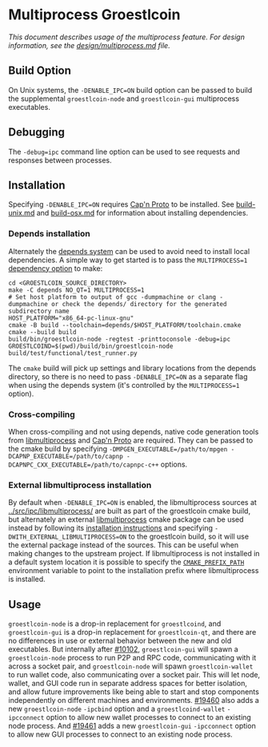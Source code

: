 # Multiprocess Groestlcoin

_This document describes usage of the multiprocess feature. For design information, see the [design/multiprocess.md](design/multiprocess.md) file._

## Build Option

On Unix systems, the `-DENABLE_IPC=ON` build option can be passed to build the supplemental `groestlcoin-node` and `groestlcoin-gui` multiprocess executables.

## Debugging

The `-debug=ipc` command line option can be used to see requests and responses between processes.

## Installation

Specifying `-DENABLE_IPC=ON` requires [Cap'n Proto](https://capnproto.org/) to be installed. See [build-unix.md](build-unix.md) and [build-osx.md](build-osx.md) for information about installing dependencies.

### Depends installation

Alternately the [depends system](../depends) can be used to avoid need to install local dependencies. A simple way to get started is to pass the `MULTIPROCESS=1` [dependency option](../depends#dependency-options) to make:

```
cd <GROESTLCOIN_SOURCE_DIRECTORY>
make -C depends NO_QT=1 MULTIPROCESS=1
# Set host platform to output of gcc -dumpmachine or clang -dumpmachine or check the depends/ directory for the generated subdirectory name
HOST_PLATFORM="x86_64-pc-linux-gnu"
cmake -B build --toolchain=depends/$HOST_PLATFORM/toolchain.cmake
cmake --build build
build/bin/groestlcoin-node -regtest -printtoconsole -debug=ipc
GROESTLCOIND=$(pwd)/build/bin/groestlcoin-node build/test/functional/test_runner.py
```

The `cmake` build will pick up settings and library locations from the depends directory, so there is no need to pass `-DENABLE_IPC=ON` as a separate flag when using the depends system (it's controlled by the `MULTIPROCESS=1` option).

### Cross-compiling

When cross-compiling and not using depends, native code generation tools from [libmultiprocess](https://github.com/bitcoin-core/libmultiprocess) and [Cap'n Proto](https://capnproto.org/) are required. They can be passed to the cmake build by specifying `-DMPGEN_EXECUTABLE=/path/to/mpgen -DCAPNP_EXECUTABLE=/path/to/capnp -DCAPNPC_CXX_EXECUTABLE=/path/to/capnpc-c++` options.

### External libmultiprocess installation

By default when `-DENABLE_IPC=ON` is enabled, the libmultiprocess sources at [../src/ipc/libmultiprocess/](../src/ipc/libmultiprocess/) are built as part of the groestlcoin cmake build, but alternately an external [libmultiprocess](https://github.com/bitcoin-core/libmultiprocess/) cmake package can be used instead by following its [installation instructions](https://github.com/bitcoin-core/libmultiprocess/blob/master/doc/install.md) and specifying `-DWITH_EXTERNAL_LIBMULTIPROCESS=ON` to the groestlcoin build, so it will use the external package instead of the sources. This can be useful when making changes to the upstream project. If libmultiprocess is not installed in a default system location it is possible to specify the [`CMAKE_PREFIX_PATH`](https://cmake.org/cmake/help/latest/envvar/CMAKE_PREFIX_PATH.html) environment variable to point to the installation prefix where libmultiprocess is installed.

## Usage

`groestlcoin-node` is a drop-in replacement for `groestlcoind`, and `groestlcoin-gui` is a drop-in replacement for `groestlcoin-qt`, and there are no differences in use or external behavior between the new and old executables. But internally after [#10102](https://github.com/bitcoin/bitcoin/pull/10102), `groestlcoin-gui` will spawn a `groestlcoin-node` process to run P2P and RPC code, communicating with it across a socket pair, and `groestlcoin-node` will spawn `groestlcoin-wallet` to run wallet code, also communicating over a socket pair. This will let node, wallet, and GUI code run in separate address spaces for better isolation, and allow future improvements like being able to start and stop components independently on different machines and environments.
[#19460](https://github.com/bitcoin/bitcoin/pull/19460) also adds a new `groestlcoin-node` `-ipcbind` option and a `groestlcoind-wallet` `-ipcconnect` option to allow new wallet processes to connect to an existing node process.
And [#19461](https://github.com/bitcoin/bitcoin/pull/19461) adds a new `groestlcoin-gui` `-ipcconnect` option to allow new GUI processes to connect to an existing node process.

